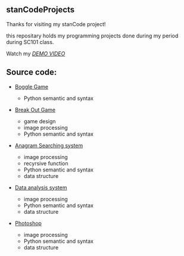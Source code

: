 ## stanCodeProjects

Thanks for visiting my stanCode project!

this repositary holds my programming projects done during my period during SC101 class.

Watch my  *[DEMO VIDEO](https://drive.google.com/drive/folders/1Gi3bn9qPW_gR0ISyGzVPLd5Bztdvd7rF?fbclid=IwAR36BW3v_bHn-Idsh-0_ROSWLwrXOzoervZId25OOzH2LX4b6FCGDfULdDg)*

## Source code:

* [Boggle Game](https://github.com/kuopo0104/stanCodeProject/blob/main/stanCode_project/boggle_game/boggle.py)
  * Python semantic and syntax

* [Break Out Game](https://github.com/kuopo0104/stanCodeProject/blob/main/stanCode_project/break_out_game/breakoutgraphics.py)
  * game design
   * image processing
   * Python semantic and syntax

* [Anagram Searching system](https://github.com/kuopo0104/stanCodeProject/blob/main/stanCode_project/application_of_recursion/anagram.py)
  * image processing
  * recyrsive function
  * Python semantic and syntax
  * data structure

* [Data analysis system](https://github.com/kuopo0104/stanCodeProject/blob/main/stanCode_project/searching_system/babynames.py)
  * image processing
  * Python semantic and syntax
  * data structure

* [Photoshop](https://github.com/kuopo0104/stanCodeProject/blob/main/stanCode_project/my_photoshop/stanCodoshop.py) 
  * image processing
  * Python semantic and syntax
  * data structure
